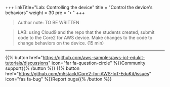 +++
linkTitle="Lab: Controlling the device"
title = "Control the device's behaviors"
weight = 30
pre = "› "
+++

> Author note: TO BE WRITTEN
> 




> LAB: using Cloud9 and the repo that the students created, submit code to the Core2 for AWS device. Make changes to the code to change behaviors on the device. (15 min)



---
{{% button href="https://github.com/aws-samples/aws-iot-edukit-tutorials/discussions" icon="far fa-question-circle" %}}Community support{{% /button %}} {{% button href="https://github.com/m5stack/Core2-for-AWS-IoT-EduKit/issues" icon="fas fa-bug" %}}Report bugs{{% /button %}}